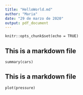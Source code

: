 ```yaml
---
title: "HelloWorld.md"
author: "Maria"
date: "29 de marzo de 2020"
output: pdf_document
---
```


```{r setup, include=FALSE}
knitr::opts_chunk$set(echo = TRUE)
```

## This is a markdown file

```{r cars}
summary(cars)
```

## This is a markdown file
```{r pressure, echo=FALSE}
plot(pressure)
```

